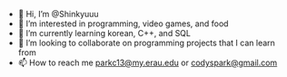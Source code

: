 - 👋 Hi, I’m @Shinkyuuu
- 👀 I’m interested in programming, video games, and food
- 🌱 I’m currently learning korean, C++, and SQL
- 💞️ I’m looking to collaborate on programming projects that I can learn from
- 📫 How to reach me parkc13@my.erau.edu or codyspark@gmail.com
